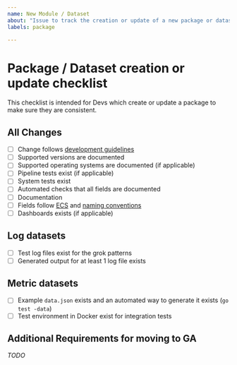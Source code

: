 ```yaml
---
name: New Module / Dataset
about: "Issue to track the creation or update of a new package or dataset."
labels: package

---
```


# Package / Dataset creation or update checklist

This checklist is intended for Devs which create or update a package to make sure they are consistent.

## All Changes

* [ ] Change follows [development guidelines](https://github.com/elastic/integrations/tree/master/doc/development/guidelines)
* [ ] Supported versions are documented
* [ ] Supported operating systems are documented (if applicable)
* [ ] Pipeline tests exist (if applicable)
* [ ] System tests exist
* [ ] Automated checks that all fields are documented
* [ ] Documentation
* [ ] Fields follow [ECS](https://github.com/elastic/ecs) and [naming conventions](https://www.elastic.co/guide/en/beats/devguide/master/event-conventions.html)
* [ ] Dashboards exists (if applicable)

## Log datasets

* [ ] Test log files exist for the grok patterns
* [ ] Generated output for at least 1 log file exists

## Metric datasets

* [ ] Example `data.json` exists and an automated way to generate it exists (`go test -data`)
* [ ] Test environment in Docker exist for integration tests

## Additional Requirements for moving to GA

_TODO_


